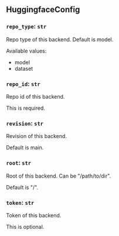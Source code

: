 ## HuggingfaceConfig

### `repo_type`: `str`

Repo type of this backend. Default is model.

Available values:
- model
- dataset

### `repo_id`: `str`

Repo id of this backend.

This is required.

### `revision`: `str`

Revision of this backend.

Default is main.

### `root`: `str`

Root of this backend. Can be "/path/to/dir".

Default is "/".

### `token`: `str`

Token of this backend.

This is optional.

